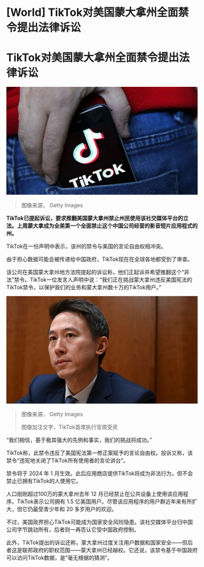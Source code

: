 # [World] TikTok对美国蒙大拿州全面禁令提出法律诉讼

#  TikTok对美国蒙大拿州全面禁令提出法律诉讼


![。](_128100564_gettyimages-1188910020.jpg)

> 图像来源，  Getty Images

**TikTok已提起诉讼，要求推翻美国蒙大拿州禁止州民使用该社交媒体平台的立法。上周蒙大拿成为全美第一个全面禁止这个中国公司经营的影音短片应用程式的州。**

TikTok在一份声明中表示，该州的禁令与美国的言论自由权相冲突。

由于担心数据可能会被传递给中国政府，TikTok现在在全球各地都受到了审查。

该公司在美国蒙大拿州地方法院提起的诉讼称，他们正起诉并希望推翻这个“非法”禁令。TikTok一位发言人声明中说：“我们正在挑战蒙大拿州违反美国宪法的TikTok禁令，以保护我们的业务和蒙大拿州数十万的TikTok用户。”

![TikTok CEO Shou Zi Chew](_129047068_gettyimages-1248482890.jpg)

> 图像来源，  Getty Images
>
> 图像加注文字，TikTok首席执行官周受资

“我们相信，基于极其强大的先例和事实，我们的挑战将成功。”

TikTok称，此禁令违反了美国宪法第一修正案赋予的言论自由权。投诉又称，该禁令“违宪地关闭了TikTok所有使用者的言论讲台”。

禁令将于 2024 年 1 月生效。此后应用商店提供TikTok将成为非法行为，但不会禁止已拥有TikTok的人使用它。

人口刚刚超过100万的蒙大拿州去年 12 月已经禁止在公共设备上使用该应用程序。TikTok表示公司拥有 1.5 亿美国用户。尽管该应用程序的用户群近年来有所扩大，但它仍最受青少年和 20 多岁用户的欢迎。

不过，美国政界担心TikTok可能成为国家安全风险隐患。该社交媒体平台归中国公司字节跳动所有，后者则一再否认它受中国政府控制。

此外，TikTok提出的诉讼还称，蒙大拿州过度关注用户数据和国家安全——但后者这是联邦政府的职权范围——蒙大拿州已经越权。它还说，该禁令基于中国政府可以访问TikTok数据，是“毫无根据的猜测”。



